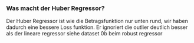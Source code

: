 ### Was macht der Huber Regressor?

Der Huber Regressor ist wie die Betragsfunktion nur unten rund, wir haben dadurch eine bessere Loss funktion.
Er ignoriert die outlier deutlich besser als der lineare regressor siehe dataset 0b beim robust regressor
